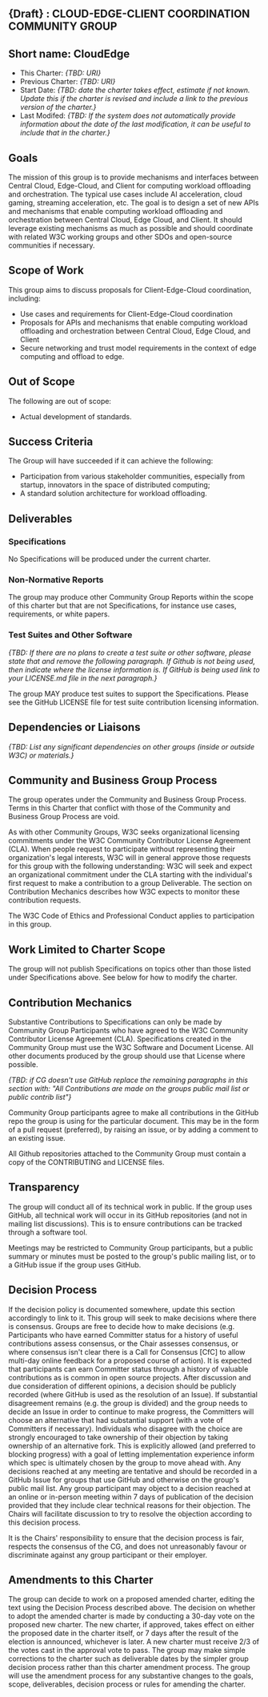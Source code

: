 ## {Draft} : CLOUD-EDGE-CLIENT COORDINATION COMMUNITY GROUP 

## Short name: CloudEdge

* This Charter: *{TBD: URI}*
* Previous Charter: *{TBD: URI}*
* Start Date: *{TBD: date the charter takes effect, estimate if not known. Update this if the charter is revised and include a link to the previous version of the charter.}*
* Last Modifed: *{TBD: If the system does not automatically provide information about the date of the last modification, it can be useful to include that in the charter.}*

## Goals
The mission of this group is to provide mechanisms and interfaces between Central Cloud, Edge-Cloud, and Client for computing workload offloading and orchestration. The typical use cases include AI acceleration, cloud gaming, streaming acceleration, etc. The goal is to design a set of new APIs and mechanisms that enable computing workload offloading and orchestration between Central Cloud, Edge Cloud, and Client. It should leverage existing mechanisms as much as possible and should coordinate with related W3C working groups and other SDOs and open-source communities if necessary.

## Scope of Work
This group aims to discuss proposals for Client-Edge-Cloud coordination, including:
* Use cases and requirements for Client-Edge-Cloud coordination
* Proposals for APIs and mechanisms that enable computing workload offloading and orchestration between Central Cloud, Edge Cloud, and Client
* Secure networking and trust model requirements in the context of edge computing and offload to edge.

## Out of Scope
The following are out of scope:
-	Actual development of standards.


## Success Criteria

The Group will have succeeded if it can achieve the following:

* Participation from various stakeholder communities, especially from startup, innovators in the space of distributed computing;
* A standard solution architecture for workload offloading.

## Deliverables

### Specifications
No Specifications will be produced under the current charter.

### Non-Normative Reports
The group may produce other Community Group Reports within the scope of this charter but that are not Specifications, for instance use cases, requirements, or white papers.

### Test Suites and Other Software
*{TBD: If there are no plans to create a test suite or other software, please state that and remove the following paragraph. If Github is not being used, then indicate where the license information is. If GitHub is being used link to your LICENSE.md file in the next paragraph.}*

The group MAY produce test suites to support the Specifications. Please see the GitHub LICENSE file for test suite contribution licensing information.

## Dependencies or Liaisons
*{TBD: List any significant dependencies on other groups (inside or outside W3C) or materials.}*

## Community and Business Group Process
The group operates under the Community and Business Group Process. Terms in this Charter that conflict with those of the Community and Business Group Process are void.

As with other Community Groups, W3C seeks organizational licensing commitments under the W3C Community Contributor License Agreement (CLA). When people request to participate without representing their organization's legal interests, W3C will in general approve those requests for this group with the following understanding: W3C will seek and expect an organizational commitment under the CLA starting with the individual's first request to make a contribution to a group Deliverable. The section on Contribution Mechanics describes how W3C expects to monitor these contribution requests.

The W3C Code of Ethics and Professional Conduct applies to participation in this group.

## Work Limited to Charter Scope
The group will not publish Specifications on topics other than those listed under Specifications above. See below for how to modify the charter.

## Contribution Mechanics
Substantive Contributions to Specifications can only be made by Community Group Participants who have agreed to the W3C Community Contributor License Agreement (CLA).
Specifications created in the Community Group must use the W3C Software and Document License. All other documents produced by the group should use that License where possible.

*{TBD: if CG doesn't use GitHub replace the remaining paragraphs in this section with: "All Contributions are made on the groups public mail list or public contrib list"}*

Community Group participants agree to make all contributions in the GitHub repo the group is using for the particular document. This may be in the form of a pull request (preferred), by raising an issue, or by adding a comment to an existing issue.

All Github repositories attached to the Community Group must contain a copy of the CONTRIBUTING and LICENSE files.

## Transparency
The group will conduct all of its technical work in public. If the group uses GitHub, all technical work will occur in its GitHub repositories (and not in mailing list discussions). This is to ensure contributions can be tracked through a software tool.

Meetings may be restricted to Community Group participants, but a public summary or minutes must be posted to the group's public mailing list, or to a GitHub issue if the group uses GitHub.

## Decision Process
If the decision policy is documented somewhere, update this section accordingly to link to it.
This group will seek to make decisions where there is consensus. Groups are free to decide how to make decisions (e.g. Participants who have earned Committer status for a history of useful contributions assess consensus, or the Chair assesses consensus, or where consensus isn't clear there is a Call for Consensus [CfC] to allow multi-day online feedback for a proposed course of action). It is expected that participants can earn Committer status through a history of valuable contributions as is common in open source projects. After discussion and due consideration of different opinions, a decision should be publicly recorded (where GitHub is used as the resolution of an Issue).
If substantial disagreement remains (e.g. the group is divided) and the group needs to decide an Issue in order to continue to make progress, the Committers will choose an alternative that had substantial support (with a vote of Committers if necessary). Individuals who disagree with the choice are strongly encouraged to take ownership of their objection by taking ownership of an alternative fork. This is explicitly allowed (and preferred to blocking progress) with a goal of letting implementation experience inform which spec is ultimately chosen by the group to move ahead with.
Any decisions reached at any meeting are tentative and should be recorded in a GitHub Issue for groups that use GitHub and otherwise on the group's public mail list. Any group participant may object to a decision reached at an online or in-person meeting within 7 days of publication of the decision provided that they include clear technical reasons for their objection. The Chairs will facilitate discussion to try to resolve the objection according to this decision process.

It is the Chairs' responsibility to ensure that the decision process is fair, respects the consensus of the CG, and does not unreasonably favour or discriminate against any group participant or their employer.


## Amendments to this Charter
The group can decide to work on a proposed amended charter, editing the text using the Decision Process described above. The decision on whether to adopt the amended charter is made by conducting a 30-day vote on the proposed new charter. The new charter, if approved, takes effect on either the proposed date in the charter itself, or 7 days after the result of the election is announced, whichever is later. A new charter must receive 2/3 of the votes cast in the approval vote to pass. The group may make simple corrections to the charter such as deliverable dates by the simpler group decision process rather than this charter amendment process. The group will use the amendment process for any substantive changes to the goals, scope, deliverables, decision process or rules for amending the charter.
